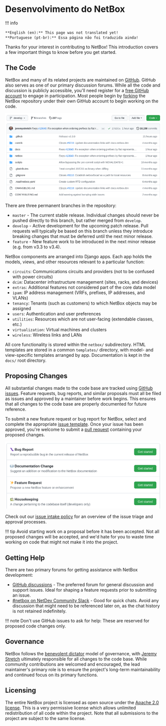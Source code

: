 # Desenvolvimento do NetBox

!!! info

    **English (en):** This page was not translated yet!
    **Portuguese (pt-br):** Essa página não foi traduzida ainda!

Thanks for your interest in contributing to NetBox! This introduction covers a few important things to know before you get started.

## The Code

NetBox and many of its related projects are maintained on [GitHub](https://github.com/netbox-community/netbox). GitHub also serves as one of our primary discussion forums. While all the code and discussion is publicly accessible, you'll need register for a [free GitHub account](https://github.com/signup) to engage in participation. Most people begin by [forking](https://docs.github.com/en/get-started/quickstart/fork-a-repo) the NetBox repository under their own GitHub account to begin working on the code.

![GitHub](../media/development/github.png)

There are three permanent branches in the repository:

* `master` - The current stable release. Individual changes should never be pushed directly to this branch, but rather merged from `develop`.
* `develop` - Active development for the upcoming patch release. Pull requests will typically be based on this branch unless they introduce breaking changes that must be deferred until the next minor release.
* `feature` - New feature work to be introduced in the next minor release (e.g. from v3.3 to v3.4).

NetBox components are arranged into Django apps. Each app holds the models, views, and other resources relevant to a particular function:

* `circuits`: Communications circuits and providers (not to be confused with power circuits)
* `dcim`: Datacenter infrastructure management (sites, racks, and devices)
* `extras`: Additional features not considered part of the core data model
* `ipam`: IP address management (VRFs, prefixes, IP addresses, and VLANs)
* `tenancy`: Tenants (such as customers) to which NetBox objects may be assigned
* `users`: Authentication and user preferences
* `utilities`: Resources which are not user-facing (extendable classes, etc.)
* `virtualization`: Virtual machines and clusters
* `wireless`: Wireless links and LANs

All core functionality is stored within the `netbox/` subdirectory. HTML templates are stored in a common `templates/` directory, with model- and view-specific templates arranged by app. Documentation is kept in the `docs/` root directory.

## Proposing Changes

All substantial changes made to the code base are tracked using [GitHub issues](https://docs.github.com/en/issues). Feature requests, bug reports, and similar proposals must all be filed as issues and approved by a maintainer before work begins. This ensures that all changes to the code base are properly documented for future reference.

To submit a new feature request or bug report for NetBox, select and complete the appropriate [issue template](https://github.com/netbox-community/netbox/issues/new/choose). Once your issue has been approved, you're welcome to submit a [pull request](https://docs.github.com/en/pull-requests) containing your proposed changes.

![Opening a new GitHub issue](../media/development/github_new_issue.png)

Check out our [issue intake policy](https://github.com/netbox-community/netbox/wiki/Issue-Intake-Policy) for an overview of the issue triage and approval processes.

!!! tip
    Avoid starting work on a proposal before it has been accepted. Not all proposed changes will be accepted, and we'd hate for you to waste time working on code that might not make it into the project.

## Getting Help

There are two primary forums for getting assistance with NetBox development:

* [GitHub discussions](https://github.com/netbox-community/netbox/discussions) - The preferred forum for general discussion and support issues. Ideal for shaping a feature requests prior to submitting an issue.
* [#netbox on NetDev Community Slack](https://netdev.chat/) - Good for quick chats. Avoid any discussion that might need to be referenced later on, as the chat history is not retained indefinitely.

!!! note
    Don't use GitHub issues to ask for help: These are reserved for proposed code changes only.

## Governance

NetBox follows the [benevolent dictator](http://oss-watch.ac.uk/resources/benevolentdictatorgovernancemodel) model of governance, with [Jeremy Stretch](https://github.com/jeremystretch) ultimately responsible for all changes to the code base. While community contributions are welcomed and encouraged, the lead maintainer's primary role is to ensure the project's long-term maintainability and continued focus on its primary functions.

## Licensing

The entire NetBox project is licensed as open source under the [Apache 2.0 license](https://github.com/netbox-community/netbox/blob/master/LICENSE.txt). This is a very permissive license which allows unlimited redistribution of all code within the project. Note that all submissions to the project are subject to the same license.
